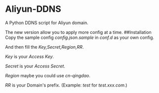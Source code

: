 # Aliyun-DDNS
A Python DDNS script for Aliyun domain.

The new version allow you to apply more config at a time.
##Installation
Copy the sample config *config.json.sample* in *conf.d* as your own config.
    
And then fill the *Key,Secret,Region,RR*.

*Key* is your *Access Key*.

*Secret* is your *Access Secret*.

*Region* maybe you could use *cn-qingdao*.

*RR* is your Domain's prefix. (Example: *test* for *test.xxx.com*.)
